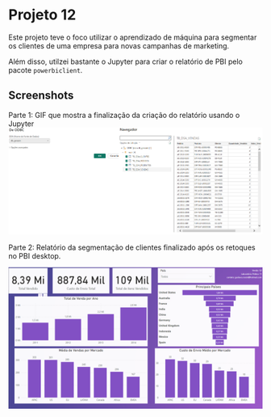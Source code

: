 # Projeto 12

Este projeto teve o foco utilizar o aprendizado de máquina para segmentar os clientes de uma empresa para novas campanhas de marketing.

Além disso, utilzei bastante o Jupyter para criar o relatório de PBI pelo pacote ```powerbiclient```.


## Screenshots

Parte 1: GIF que mostra a finalização da criação do relatório usando o Jupyter
![Relatório 12 - jupyter](https://raw.githubusercontent.com/gustavo-rossin/powerbi/main/projeto11_SQL/odbc_vendas_sql.png)

Parte 2: Relatório da segmentação de clientes finalizado após os retoques no PBI desktop.

![Relatório 12 - powerbi finalizado](https://raw.githubusercontent.com/gustavo-rossin/powerbi/main/projeto11_SQL/relatorio_vendas.PNG)
